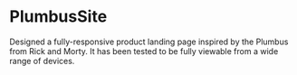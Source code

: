 # PlumbusSite
Designed a fully-responsive product landing page inspired by the Plumbus from Rick and Morty. It has been tested to be fully viewable from a wide range of devices.
